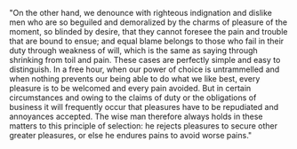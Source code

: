 "On the other hand, we denounce with righteous indignation and dislike men who are so beguiled and demoralized by the charms of
pleasure of the moment, so blinded by desire, that they cannot foresee the pain and trouble that are bound to ensue; and equal
blame belongs to those who fail in their duty through weakness of will, which is the same as saying through shrinking from toil
and pain. These cases are perfectly simple and easy to distinguish. In a free hour, when our power of choice is untrammelled and
when nothing prevents our being able to do what we like best, every pleasure is to be welcomed and every pain avoided. But in certain
circumstances and owing to the claims of duty or the obligations of business it will frequently occur that pleasures have to be
repudiated and annoyances accepted. The wise man therefore always holds in these matters to this principle of selection: he rejects
pleasures to secure other greater pleasures, or else he endures pains to avoid worse pains."